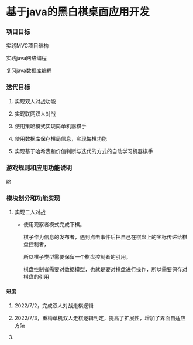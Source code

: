 # 基于java的黑白棋桌面应用开发

### 项目目标

实践MVC项目结构

实践java网络编程

复习java数据库编程

### 迭代目标

1. 实现双人对战功能

2. 实现联网双人对战

3. 使用策略模式实现简单机器棋手

4. 使用数据库保存棋局信息，实现悔棋功能

5. 实现基于哈希表和价值判断与迭代的方式的自动学习机器棋手

### 游戏规则和应用功能说明

略

### 模块划分和功能实现

1. 实现二人对战

   * 使用观察者模式完成下棋。

     棋子作为信息的发布者，遇到点击事件后把自己在棋盘上的坐标传递给棋盘控制者，

     所以棋子类型需要保留一个棋盘控制者的引用。

     棋盘控制者需要对数据模型，也就是要对棋盘进行操作，所以需要保存对棋盘的引用

#### 进度

1. 2022/7/2，完成双人对战走棋逻辑

2. 2022/7/3，重构单机双人走棋逻辑判定，提高了扩展性，增加了界面自适应方法

3. 